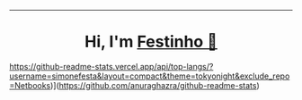<hr>
<h1 align="center">Hi, I'm <a href="https://github.com/simonefesta">Festinho 🖖<a></h1>


https://github-readme-stats.vercel.app/api/top-langs/?username=simonefesta&layout=compact&theme=tokyonight&exclude_repo=Netbooks)](https://github.com/anuraghazra/github-readme-stats)
  


  

  
